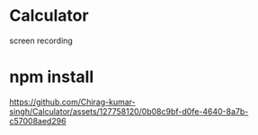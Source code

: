 # Calculator
screen recording

# npm install

https://github.com/Chirag-kumar-singh/Calculator/assets/127758120/0b08c9bf-d0fe-4640-8a7b-c57008aed296

